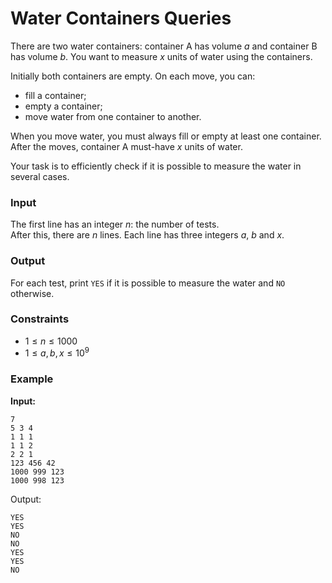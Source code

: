 # Water Containers Queries

There are two water containers: container A has volume $a$ and container B has volume $b$. You want to measure $x$ units
of water using the containers.

Initially both containers are empty. On each move, you can:

- fill a container;
- empty a container;
- move water from one container to another.

When you move water, you must always fill or empty at least one container. After the moves, container A must-have $x$
units of water.

Your task is to efficiently check if it is possible to measure the water in several cases.

### Input

The first line has an integer $n$: the number of tests.  
After this, there are $n$ lines. Each line has three integers $a$, $b$ and $x$.

### Output

For each test, print `YES` if it is possible to measure the water and `NO` otherwise.

### Constraints

* $1 \le n \le 1000$
* $1 \le a, b, x \le 10^9$

### Example

**Input:**

```
7
5 3 4
1 1 1
1 1 2
2 2 1
123 456 42
1000 999 123
1000 998 123
```

Output:

```
YES
YES
NO
NO
YES
YES
NO
```
